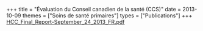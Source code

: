 +++
title = "Évaluation du Conseil canadien de la santé (CCS)"
date = 2013-10-09
themes = ["Soins de santé primaires"]
types = ["Publications"]
+++
[HCC_Final_Report-September_24_2013_FR.pdf](/files/HCC_Final_Report-September_24_2013_FR.pdf)
